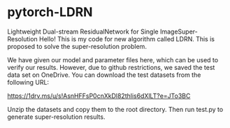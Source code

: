 # pytorch-LDRN
Lightweight Dual-stream ResidualNetwork for Single ImageSuper-Resolution
Hello! This is my code for new algorithm called LDRN. This is proposed to solve the super-resolution problem. 

We have given our model and parameter files here, which can be used to verify our results.
However, due to github restrictions, we saved the test data set on OneDrive. You can download the test datasets from the following URL: 

https://1drv.ms/u/s!AsnHFFsP0cnXkDl82thlis6dXlLT?e=JTo3BC

Unzip the datasets and copy them to the root directory. Then run test.py to generate super-resolution results.

